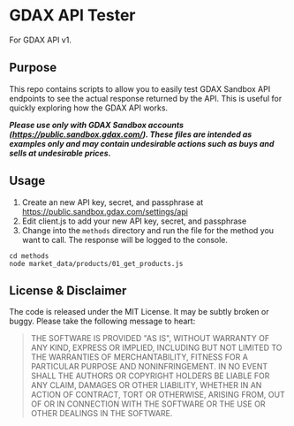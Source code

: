 # GDAX API Tester

For GDAX API v1.

## Purpose

This repo contains scripts to allow you to easily test GDAX Sandbox API endpoints to see the actual response returned by the API. This is useful for quickly exploring how the GDAX API works.

**_Please use only with GDAX Sandbox accounts (https://public.sandbox.gdax.com/). These files are intended as examples only and may contain undesirable actions such as buys and sells at undesirable prices._**

## Usage

1. Create an new API key, secret, and passphrase at https://public.sandbox.gdax.com/settings/api
2. Edit client.js to add your new API key, secret, and passphrase
3. Change into the `methods` directory and run the file for the method you want
to call. The response will be logged to the console.

  ```
  cd methods
  node market_data/products/01_get_products.js
  ```

## License & Disclaimer

The code is released under the MIT License. It may be subtly broken or buggy. Please take the following message to heart:

> THE SOFTWARE IS PROVIDED "AS IS", WITHOUT WARRANTY OF ANY KIND, EXPRESS OR
> IMPLIED, INCLUDING BUT NOT LIMITED TO THE WARRANTIES OF MERCHANTABILITY,
> FITNESS FOR A PARTICULAR PURPOSE AND NONINFRINGEMENT. IN NO EVENT SHALL THE
> AUTHORS OR COPYRIGHT HOLDERS BE LIABLE FOR ANY CLAIM, DAMAGES OR OTHER
> LIABILITY, WHETHER IN AN ACTION OF CONTRACT, TORT OR OTHERWISE, ARISING FROM,
> OUT OF OR IN CONNECTION WITH THE SOFTWARE OR THE USE OR OTHER DEALINGS IN THE
> SOFTWARE.